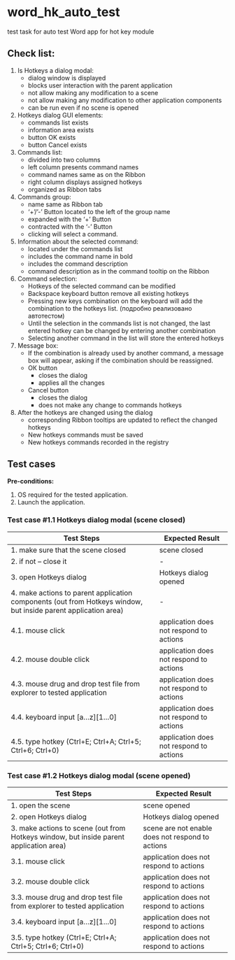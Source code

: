 # word_hk_auto_test
test task for auto test Word app for hot key module

## Сheck list:
1.  Is Hotkeys a dialog modal:
    - dialog window is displayed
    - blocks user interaction with the parent application
    - not allow making any modification to a scene 
    - not allow making any modification to other application components 
    - can be run even if no scene is opened 
2.	Hotkeys dialog GUI elements:
    - commands list exists
    - information area exists
    - button OK exists
    - button Cancel exists
3.	Сommands list:
    - divided into two columns 
    - left column presents command names 
    - command names same as on the Ribbon
    - right column displays assigned hotkeys
    - organized as Ribbon tabs
4.	Commands group:
    - name same as Ribbon tab
    - ‘+’/’-’ Button located to the left of the group name
    - expanded with the ‘+’ Button
    - contracted with the ‘-’ Button
    - clicking will select a command.
4.	Information about the selected command:
    - located under the commands list
    - includes the command name in bold
    - includes the command description
    - command description as in the command tooltip on the Ribbon
5.	Command selection:
    - Hotkeys of the selected command can be modified
    - Backspace keyboard button remove all existing hotkeys
    - Pressing new keys combination on the keyboard will add the combination to the hotkeys list. (подробно реализовано автотестом)
    - Until the selection in the commands list is not changed, the last entered hotkey can be changed by entering another combination
    - Selecting another command in the list will store the entered hotkeys
6.	Message box:
    - If the combination is already used by another command, a message box will appear, asking if the combination should be reassigned.
    - ОК button
        - closes the dialog
        - applies all the changes
    - Cancel button
        - closes the dialog
        - does not make any change to commands hotkeys 
7.	After the hotkeys are changed using the dialog
    - corresponding Ribbon tooltips are updated to reflect the changed hotkeys
    - New hotkeys commands must be saved
    - New hotkeys commands recorded in the registry

## Test cases
**Pre-conditions:**
1.	OS required for the tested application.
2.	Launch the application.

### Test case #1.1 Hotkeys dialog modal (scene closed)
| Test Steps | Expected Result |
| ----------- | ----------- |
|1.	make sure that the scene closed | scene closed |
|2.	if not – close it | - |
|3.	open Hotkeys dialog | Hotkeys dialog opened |
|4.	make actions to parent application components (out from Hotkeys window, but inside parent application area) | - |
|4.1.	mouse click | application does not respond to actions |
|4.2.	mouse double click | application does not respond to actions |
|4.3.	mouse drug and drop test file from explorer to tested application | application does not respond to actions |
|4.4.	keyboard input [a…z][1…0] | application does not respond to actions |
|4.5.	type hotkey (Ctrl+E; Ctrl+А; Ctrl+5; Ctrl+6; Ctrl+0) | application does not respond to actions |

### Test case #1.2 Hotkeys dialog modal (scene opened)
| Test Steps | Expected Result |
| ----------- | ----------- |
|1.	open the scene | scene opened |
|2.	open Hotkeys dialog | Hotkeys dialog opened |
|3.	make actions to scene (out from Hotkeys window, but inside parent application area) | scene are not enable does not respond to actions |
|3.1.	mouse click | application does not respond to actions |
|3.2.	mouse double click | application does not respond to actions |
|3.3.	mouse drug and drop test file from explorer to tested application | application does not respond to actions |
|3.4.	keyboard input [a…z][1…0] | application does not respond to actions |
|3.5.	type hotkey (Ctrl+E; Ctrl+А; Ctrl+5; Ctrl+6; Ctrl+0) | application does not respond to actions |

